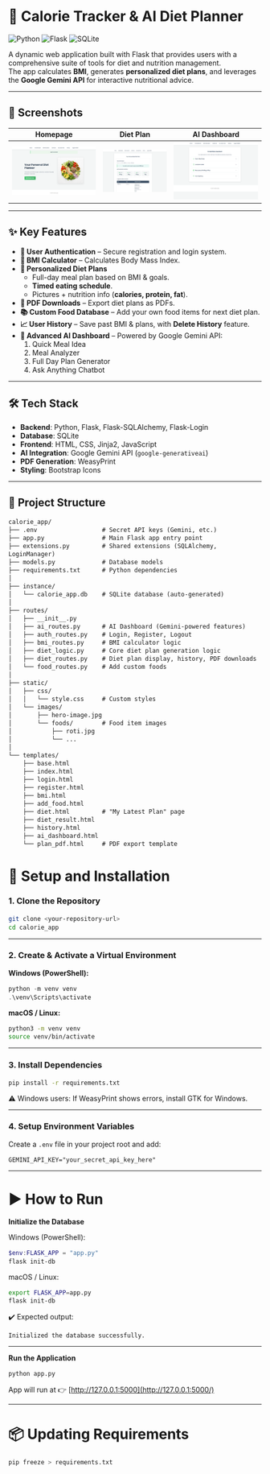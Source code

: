# 🥗 Calorie Tracker & AI Diet Planner

![Python](https://img.shields.io/badge/Python-3.11+-blue?style=for-the-badge&logo=python)
![Flask](https://img.shields.io/badge/Flask-2.x-black?style=for-the-badge&logo=flask)
![SQLite](https://img.shields.io/badge/SQLite-3-blue?style=for-the-badge&logo=sqlite)

A dynamic web application built with Flask that provides users with a comprehensive suite of tools for diet and nutrition management.  
The app calculates **BMI**, generates **personalized diet plans**, and leverages the **Google Gemini API** for interactive nutritional advice.

---

## 📸 Screenshots

| Homepage | Diet Plan | AI Dashboard |
| :---: | :---: | :---: |
| ![Homepage](static/images/screenshots/homepage.png) | ![Diet Plan](static/images/screenshots/diet_plan.png) | ![AI Dashboard](static/images/screenshots/ai_dashboard.png) |


---

## ✨ Key Features

- **👤 User Authentication** – Secure registration and login system.
- **🔢 BMI Calculator** – Calculates Body Mass Index.
- **📅 Personalized Diet Plans**  
  - Full-day meal plan based on BMI & goals.  
  - **Timed eating schedule**.  
  - Pictures + nutrition info (**calories, protein, fat**).  
- **📄 PDF Downloads** – Export diet plans as PDFs.  
- **📚 Custom Food Database** – Add your own food items for next diet plan.  
- **📈 User History** – Save past BMI & plans, with **Delete History** feature.  
- **🤖 Advanced AI Dashboard** – Powered by Google Gemini API:  
  1. Quick Meal Idea  
  2. Meal Analyzer  
  3. Full Day Plan Generator  
  4. Ask Anything Chatbot  

---

## 🛠️ Tech Stack

- **Backend**: Python, Flask, Flask-SQLAlchemy, Flask-Login  
- **Database**: SQLite  
- **Frontend**: HTML, CSS, Jinja2, JavaScript  
- **AI Integration**: Google Gemini API (`google-generativeai`)  
- **PDF Generation**: WeasyPrint  
- **Styling**: Bootstrap Icons  

---

## 📂 Project Structure

```text
calorie_app/
├── .env                  # Secret API keys (Gemini, etc.)
├── app.py                # Main Flask app entry point
├── extensions.py         # Shared extensions (SQLAlchemy, LoginManager)
├── models.py             # Database models
├── requirements.txt      # Python dependencies
│
├── instance/
│   └── calorie_app.db    # SQLite database (auto-generated)
│
├── routes/
│   ├── __init__.py
│   ├── ai_routes.py      # AI Dashboard (Gemini-powered features)
│   ├── auth_routes.py    # Login, Register, Logout
│   ├── bmi_routes.py     # BMI calculator logic
│   ├── diet_logic.py     # Core diet plan generation logic
│   ├── diet_routes.py    # Diet plan display, history, PDF downloads
│   └── food_routes.py    # Add custom foods
│
├── static/
│   ├── css/
│   │   └── style.css     # Custom styles
│   └── images/
│       ├── hero-image.jpg
│       └── foods/        # Food item images
│           ├── roti.jpg
│           └── ...
│
└── templates/
    ├── base.html
    ├── index.html
    ├── login.html
    ├── register.html
    ├── bmi.html
    ├── add_food.html
    ├── diet.html         # "My Latest Plan" page
    ├── diet_result.html
    ├── history.html
    ├── ai_dashboard.html
    └── plan_pdf.html     # PDF export template
```

# 🚀 Setup and Installation

### 1. Clone the Repository

```bash
git clone <your-repository-url>
cd calorie_app

```

---

### 2. Create & Activate a Virtual Environment

**Windows (PowerShell):**

```powershell
python -m venv venv
.\venv\Scripts\activate

```

**macOS / Linux:**

```bash
python3 -m venv venv
source venv/bin/activate

```

---

### 3. Install Dependencies

```bash
pip install -r requirements.txt

```

⚠️ Windows users: If WeasyPrint shows errors, install GTK for Windows.

---

### 4. Setup Environment Variables

Create a `.env` file in your project root and add:

```
GEMINI_API_KEY="your_secret_api_key_here"

```

---

# ▶️ How to Run

**Initialize the Database**

Windows (PowerShell):

```powershell
$env:FLASK_APP = "app.py"
flask init-db

```

macOS / Linux:

```bash
export FLASK_APP=app.py
flask init-db

```

✔️ Expected output:

```
Initialized the database successfully.

```

---

**Run the Application**

```bash
python app.py

```

App will run at 👉 [http://127.0.0.1:5000](http://127.0.0.1:5000/)

---

# 📦 Updating Requirements

```bash
pip freeze > requirements.txt

```






